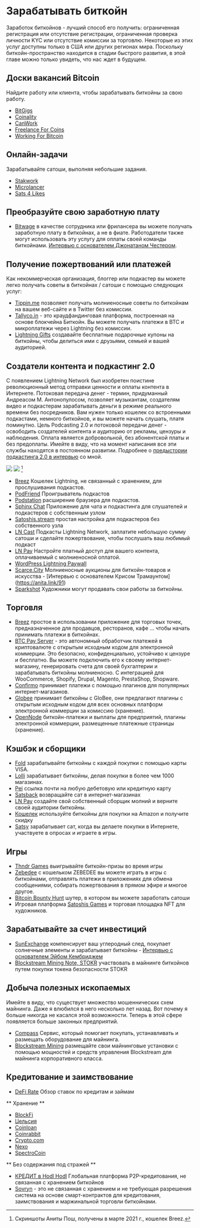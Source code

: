 # Зарабатывать биткойн
Заработок биткойнов - лучший способ его получить: ограниченная регистрация или отсутствие регистрации, ограниченная проверка личности KYC или отсутствие комиссии за торговлю. Некоторые из этих услуг доступны только в США или других регионах мира. Поскольку биткойн-пространство находится в стадии быстрого развития, в этой главе можно только увидеть, что нас ждет в будущем.

## Доски вакансий Bitcoin
Найдите работу или клиента, чтобы зарабатывать биткойны за свою работу.
* [BitGigs](https://bitgigs.com/)
* [Coinality](https://coinality.com/)
* [CanWork](https://www.canwork.io/)
* [Freelance For Coins](https://freelanceforcoins.com/projects)
* [Working For Bitcoin](https://workingforbitcoins.com/)

## Онлайн-задачи
Зарабатывайте сатоши, выполняя небольшие задания.
* [Stakwork](https://stakwork.com)
* [Microlancer](https://microlancer.io/)
* [Sats 4 Likes](https://kriptode.com/satsforlikes/index.html)

## Преобразуйте свою заработную плату
* [Bitwage](https://www.bitwage.com/) в качестве сотрудника или фрилансера вы можете получать заработную плату в биткойнах, а не в фиате. Работодатели также могут использовать эту услугу для оплаты своей команды биткойнами. [Интервью с основателем Джонатаном Честером](https://anita.link/106).

## Получение пожертвований или платежей
Как некоммерческая организация, блоггер или подкастер вы можете легко получать советы в биткойнах / сатоши с помощью следующих услуг:

* [Tippin.me](https://tippin.me/) позволяет получать молниеносные советы по биткойнам на вашем веб-сайте и в Twitter без комиссии.
* [Tallyco.in](https://tallyco.in/) - это краудфандинговая платформа, построенная на основе блокчейна Биткойн. Вы можете получать платежи в BTC и микроплатежи через Lightning без комиссии.
* [Lightning Gifts](https://lightning.gifts/) создавайте бесплатные подарочные купоны на биткойны, чтобы делиться ими с друзьями, семьей и вашей аудиторией.

## Создатели контента и подкастинг 2.0
С появлением Lightning Network был изобретен поистине революционный метод отправки ценности и оплаты контента в Интернете. Потоковая передача денег - термин, придуманный Андреасом М. Антонопулосом, позволяет музыкантам, создателям видео и подкастерам зарабатывать деньги в режиме реального времени без посредников. Вам нужен только кошелек со встроенными подкастами, немного биткойнов, и вы можете начать слушать, платя поминутно. Цель Podcasting 2.0 и потоковой передачи денег - освободить создателей контента и аудиторию от рекламы, цензуры и наблюдения. Оплата является добровольной, без абонентской платы и без предоплаты. Имейте в виду, что на момент написания все эти службы находятся в постоянном развитии. Подробнее о [предыстории подкастинга 2.0 в интервью](https://anita.link/pod2) со мной.

![](assets/_breez-podcast.png)
![](assets/_breez-podcast-boost.png) [^78]

* [Breez](https://breez.technology/) Кошелек Lightning, не связанный с хранением, для прослушивания подкастов.
* [PodFriend](https://web.podfriend.com/) Проигрыватель подкастов
* [Podstation](https://podstation.github.io/) расширение браузера для подкастов.
* [Sphinx Chat](https://sphinx.chat/) Приложение для чата и подкастинга для слушателей и подкастеров с собственным узлом
* [Satoshis.stream](https://satoshis.stream/) простая настройка для подкастеров без собственного узла
* [LN Cast](https://lncast.com/) Подкасты Lightning Network, заплатите небольшую сумму сатоши и сделайте пожертвование, чтобы послушать ваш любимый подкаст
* [LN Pay](https://lnpay.co/) Настройте платный доступ для вашего контента, оплачиваемый с молниеносной оплатой.
* [WordPress Lightning Paywall](https://lightning-paywall.coincharge.io/)
* [Scarce.City](https://scarce.city/) Молниеносные аукционы для биткойн-товаров и искусства - [Интервью с основателем Крисом Трамаунтом] (https://anita.link/91)
* [Sparkshot](https://sparkshot.io/) Художники могут продавать свои работы за биткойны.

## Торговля
* [Breez](https://breez.technology/#business) простое в использовании приложение для торговых точек, предназначенное для продавцов, ресторанов, кафе ... чтобы начать принимать платежи в биткойнах.
* [BTC Pay Server](https://btcpayserver.org/) - это автономный обработчик платежей в криптовалюте с открытым исходным кодом для электронной коммерции. Это безопасно, конфиденциально, устойчиво к цензуре и бесплатно. Вы можете подключить его к своему интернет-магазину, генерировать счета для своей бухгалтерии и зарабатывать биткойны молниеносно. С интеграцией для WooCommerce, Shopify, Drupal, Magento, PrestaShop, Shopware.
* [Confirmo](https://confirmo.net/) принимает платежи с помощью плагинов для популярных интернет-магазинов.
* [Globee](https://globee.com/) принимает биткойны с GloBee, они предлагают плагины с открытым исходным кодом для всех основных платформ электронной коммерции за комиссию (хранение).
* [OpenNode](https://www.opennode.com/) биткойн-платежи и выплаты для предприятий, плагины электронной коммерции, размещенные платежные страницы (хранение).

## Кэшбэк и сборщики
* [Fold](https://foldapp.com/) зарабатывайте биткойны с каждой покупки с помощью карты VISA.
* [Lolli](https://www.lolli.com/) зарабатывает биткойны, делая покупки в более чем 1000 магазинах.
* [Pei](https://getpei.com/) ссылка почти на любую дебетовую или кредитную карту
* [Satsback](https://satsback.com/en) возвращайте сат в интернет-магазинах
* [LN Pay](https://lnpay.co/faucets/) создайте свой собственный сборщик молний и верните своей аудитории биткойны.
* [Кошелек](https://purse.io) используйте биткойны для покупки на Amazon и получите скидку
* [Satsy](https://satsy.com/) зарабатывает сат, когда вы делаете покупки в Интернете, участвуете в опросах и играете в игры.

## Игры
* [Thndr Games](https://thndr.games/games) выигрывайте биткойн-призы во время игры
* [Zebedee](https://zebedee.io/) с кошельком ZEBEDEE вы можете играть в игры с биткойнами, отправлять платежи в приложениях для обмена сообщениями, собирать пожертвования в прямом эфире и многое другое.
* [Bitcoin Bounty Hunt](https://bitcoinbountyhunt.com/) шутер, в котором вы можете заработать сатоши
* Игровая платформа [Satoshis Games](https://satoshis.games/) и торговая площадка NFT для художников.

## Зарабатывайте за счет инвестиций
* [SunExchange](https://thesunexchange.com/) компенсирует ваш углеродный след, покупает солнечные элементы и зарабатывает биткойны - [Интервью с основателем Эйбом Кембриджем](https://anita.link/104)
* [Blockstream Mining Note, STOKR](https://blockstream.com/finance/bmn/) участвовать в майнинге биткойнов путем покупки токена безопасности STOKR

## Добыча полезных ископаемых
Имейте в виду, что существует множество мошеннических схем майнинга. Даже я влюбился в него несколько лет назад. Вот почему я больше никогда не касался этой возможности. Теперь в этой сфере появляется больше законных предприятий.

* [Compass](https://compassmining.io/) Сервис, который помогает покупать, устанавливать и размещать оборудование для майнинга.
* [Blockstream Mining](https://blockstream.com/mining/) размещайте свои майнинговые установки с помощью мощностей и средств управления Blockstream для майнинга корпоративного класса.

## Кредитование и заимствование
* [DeFi Rate](https://defirate.com/) Обзор ставок по кредитам и займам

** Хранение **
* [BlockFi](https://blockfi.com/)
* [Цельсия](https://celsius.network/borrow-dollars-using-crypto-as-collateral/)
* [Coinloan](https://coinloan.io/)
* [Coinrabbit](https://coinrabbit.io/)
* [Crypto.com](https://crypto.com/earn)
* [Nexo](https://nexo.io/borrow)
* [SpectroCoin](https://spectrocoin.com/)

** Без содержания под стражей **
* [КРЕДИТ в Hodl Hodl](https://lend.hodlhodl.com/) Глобальная платформа P2P-кредитования, не связанная с хранением биткойнов
* [Sovryn](https://sovryn.app) - это не связанная с хранением и не требующая разрешения система на основе смарт-контрактов для кредитования, заимствования и маржинальной торговли биткойнами.

[^78]: Скриншоты Аниты Пош, получены в марте 2021 г., кошелек Breez.
